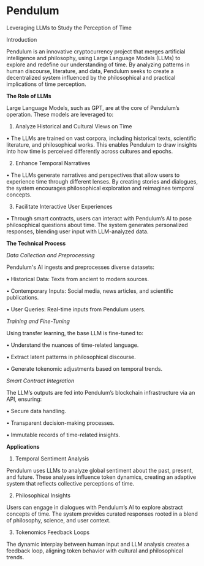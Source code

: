 # Pendulum
Leveraging LLMs to Study the Perception of Time


Introduction

Pendulum is an innovative cryptocurrency project that merges artificial intelligence and philosophy, using Large Language Models (LLMs) to explore and redefine our understanding of time. By analyzing patterns in human discourse, literature, and data, Pendulum seeks to create a decentralized system influenced by the philosophical and practical implications of time perception.


**The Role of LLMs**

Large Language Models, such as GPT, are at the core of Pendulum’s operation. These models are leveraged to:

1. Analyze Historical and Cultural Views on Time

• The LLMs are trained on vast corpora, including historical texts, scientific literature, and philosophical works. This enables Pendulum to draw insights into how time is perceived differently across cultures and epochs.

2. Enhance Temporal Narratives

• The LLMs generate narratives and perspectives that allow users to experience time through different lenses. By creating stories and dialogues, the system encourages philosophical exploration and reimagines temporal concepts.

3. Facilitate Interactive User Experiences

• Through smart contracts, users can interact with Pendulum’s AI to pose philosophical questions about time. The system generates personalized responses, blending user input with LLM-analyzed data.


**The Technical Process**


*Data Collection and Preprocessing*

Pendulum's AI ingests and preprocesses diverse datasets:

• Historical Data: Texts from ancient to modern sources.

• Contemporary Inputs: Social media, news articles, and scientific publications.

• User Queries: Real-time inputs from Pendulum users.


*Training and Fine-Tuning*

Using transfer learning, the base LLM is fine-tuned to:

• Understand the nuances of time-related language.

• Extract latent patterns in philosophical discourse.

• Generate tokenomic adjustments based on temporal trends.


*Smart Contract Integration*

The LLM’s outputs are fed into Pendulum’s blockchain infrastructure via an API, ensuring:

• Secure data handling.

• Transparent decision-making processes.

• Immutable records of time-related insights.


**Applications**

1. Temporal Sentiment Analysis

Pendulum uses LLMs to analyze global sentiment about the past, present, and future. These analyses influence token dynamics, creating an adaptive system that reflects collective perceptions of time.

2. Philosophical Insights

Users can engage in dialogues with Pendulum’s AI to explore abstract concepts of time. The system provides curated responses rooted in a blend of philosophy, science, and user context.

3. Tokenomics Feedback Loops

The dynamic interplay between human input and LLM analysis creates a feedback loop, aligning token behavior with cultural and philosophical trends.
